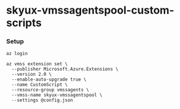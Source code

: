 # skyux-vmssagentspool-custom-scripts

### Setup
```
az login
```
```
az vmss extension set \
  --publisher Microsoft.Azure.Extensions \
  --version 2.0 \
  --enable-auto-upgrade true \
  --name CustomScript \
  --resource-group vmssagents \
  --vmss-name skyux-vmssagentspool \
  --settings @config.json
```
